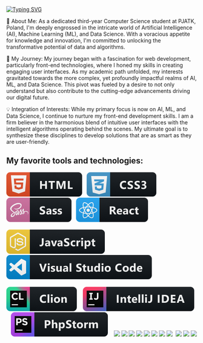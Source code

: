 
[![Typing SVG](https://readme-typing-svg.demolab.com/?lines=Welcome+to+my+GitHub!;My+name+is+Szymon+Szczurowski)](https://git.io/typing-svg)

🌟 About Me:
As a dedicated third-year Computer Science student at PJATK, Poland, I'm deeply engrossed in the intricate world of Artificial Intelligence (AI), Machine Learning (ML), and Data Science. With a voracious appetite for knowledge and innovation, I'm committed to unlocking the transformative potential of data and algorithms.


🚀 My Journey:
My journey began with a fascination for web development, particularly front-end technologies, where I honed my skills in creating engaging user interfaces. As my academic path unfolded, my interests gravitated towards the more complex, yet profoundly impactful realms of AI, ML, and Data Science. This pivot was fueled by a desire to not only understand but also contribute to the cutting-edge advancements driving our digital future.


💡 Integration of Interests:
While my primary focus is now on AI, ML, and Data Science, I continue to nurture my front-end development skills. I am a firm believer in the harmonious blend of intuitive user interfaces with the intelligent algorithms operating behind the scenes. My ultimate goal is to synthesize these disciplines to develop solutions that are as smart as they are user-friendly.

<b><h2>My favorite tools and technologies:</h2></b>

   <img src="./icons/html@2x.png">&nbsp;&nbsp;
   <img src="./icons/css3@2x.png">&nbsp;&nbsp;
   <img src="./icons/sass@2x.png">&nbsp;&nbsp;
   <img src="./icons/react@2x.png">&nbsp;&nbsp; <br> <br> 
   <img src="./icons/js@2x.png"> &nbsp;&nbsp;
   <img src="./icons/visualstudio_code@2x.png"> &nbsp;&nbsp; <br> <br> 
   <img src="./icons/jetbrains_clion@2x.png"> &nbsp;&nbsp;
   <img src="./icons/jetbrains_intellij@2x.png"> &nbsp;&nbsp;
   <img src="./icons/jetbrains_phpstorm@2x.png"> &nbsp;&nbsp;
   <img src="https://user-images.githubusercontent.com/25181517/183423507-c056a6f9-1ba8-4312-a350-19bcbc5a8697.png" width='70'>
   <img src="https://user-images.githubusercontent.com/25181517/223639822-2a01e63a-a7f9-4a39-8930-61431541bc06.png" width='70'>
   <img src="https://user-images.githubusercontent.com/25181517/192108372-f71d70ac-7ae6-4c0d-8395-51d8870c2ef0.png" width='70'>
   <img src="https://user-images.githubusercontent.com/25181517/192158954-f88b5814-d510-4564-b285-dff7d6400dad.png" width='70'>
   <img src="https://user-images.githubusercontent.com/25181517/183898674-75a4a1b1-f960-4ea9-abcb-637170a00a75.png" width='70'>
   <img src="https://user-images.githubusercontent.com/25181517/192158956-48192682-23d5-4bfc-9dfb-6511ade346bc.png" width='70'>
   <img src="https://user-images.githubusercontent.com/25181517/117447155-6a868a00-af3d-11eb-9cfe-245df15c9f3f.png" width='70'>
   <img src="https://user-images.githubusercontent.com/25181517/117208740-bfb78400-adf5-11eb-97bb-09072b6bedfc.png" width='70'>
   <img src="" width='70'>
   <img src="https://user-images.githubusercontent.com/25181517/192108890-200809d1-439c-4e23-90d3-b090cf9a4eea.png" width='70'>
   <img src="https://user-images.githubusercontent.com/25181517/192108893-b1eed3c7-b2c4-4e1c-9e9f-c7e83637b33d.png" width='70'>
   <img src="https://user-images.githubusercontent.com/25181517/192108891-d86b6220-e232-423a-bf5f-90903e6887c3.png" width='70'>
   <img src="" width='70'>
   <img src="" width='70'>




  
        

